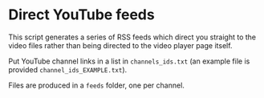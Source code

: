 # Direct YouTube feeds

This script generates a series of RSS feeds which direct you straight to the video files rather than being directed to the video player page itself.

Put YouTube channel links in a list in `channels_ids.txt` (an example file is provided `channel_ids_EXAMPLE.txt`).

Files are produced in a `feeds` folder, one per channel.